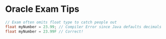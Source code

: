 # Oracle Exam Tips

```java
// Exam often omits float type to catch people out 
float myNumber = 23.99; // Compiler Error since Java defaults decimals to type: double
float myNumber = 23.99F // Correct!
```